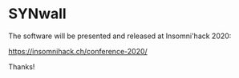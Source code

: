 # SYNwall

The software will be presented and released at Insomni'hack 2020:

https://insomnihack.ch/conference-2020/

Thanks!
